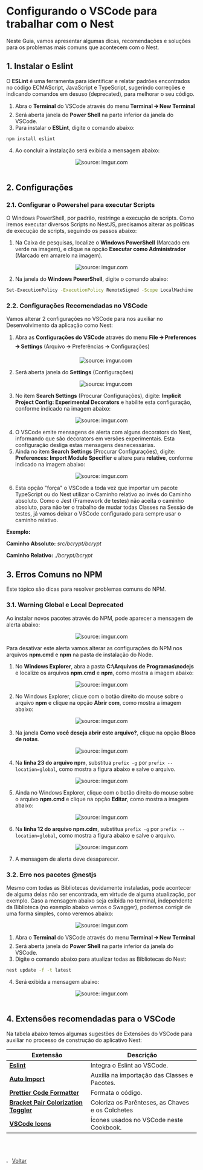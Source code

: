 <h1>Configurando o VSCode para trabalhar com o Nest</h1>

Neste Guia, vamos apresentar algumas dicas, recomendações e soluções para os problemas mais comuns que acontecem com o Nest.

<h2>1. Instalar o Eslint</h2>

O **ESLint** é uma ferramenta para identificar e relatar padrões encontrados no código ECMAScript, JavaScript e TypeScript, sugerindo correções e indicando comandos em desuso (deprecated), para melhorar o seu código. 

1. Abra o **Terminal** do VSCode através do menu **Terminal 🡪 New Terminal**
2. Será aberta janela do **Power Shell** na parte inferior da janela do VSCode.
3. Para instalar o **ESLint**, digite o comando abaixo:

```bash
npm install eslint
```

4. Ao concluir a instalação será exibida a mensagem abaixo:

<div align="center"><img src="https://i.imgur.com/Qnd9tLX.png?1" title="source: imgur.com" /></div>

<br />

<h2>2. Configurações</h2>

<h3>2.1. Configurar o Powershel para executar Scripts</h3>

O Windows PowerShell, por padrão, restringe a execução de scripts. Como iremos executar diversos Scripts no NestJS, precisamos alterar as políticas de execução de scripts, seguindo os passos abaixo:

1. Na Caixa de pesquisas, localize o **Windows PowerShell** (Marcado em verde na imagem), e clique na opção  **Executar como Administrador**  (Marcado em amarelo na imagem).

<div align="center"><img src="https://i.imgur.com/24fgzVO.png" title="source: imgur.com" /></div>

2. Na janela do **Windows PowerShell**, digite o comando abaixo:

```bash
Set-ExecutionPolicy -ExecutionPolicy RemoteSigned -Scope LocalMachine
```

<h3>2.2. Configurações Recomendadas no VSCode</h3>

Vamos alterar 2 configurações no VSCode para nos auxiliar no Desenvolvimento da aplicação como Nest:

1. Abra as **Configurações do VSCode** através do menu **File 🡪 Preferences 🡪 Settings** (Arquivo 🡪 Preferências 🡪 Configurações)

   <div align="center"><img src="https://i.imgur.com/HHV5tH8.png" title="source: imgur.com" /></div>

2. Será aberta janela do **Settings** (Configurações)

   <div align="center"><img src="https://i.imgur.com/FAIEW4J.png" title="source: imgur.com" /></div>

3. No item **Search Settings** (Procurar Configurações), digite: **Implicit Project Config: Experimental Decorators** e habilite esta configuração, conforme indicado na imagem abaixo:

<div align="center"><img src="https://i.imgur.com/msdAykm.png" title="source: imgur.com" /></div>

4. O VSCode emite mensagens de alerta com alguns decorators do Nest, informando que são decorators em versões experimentais. Esta configuração desliga estas mensagens desnecessárias.
5. Ainda no item **Search Settings** (Procurar Configurações), digite: **Preferences: Import Module Specifier** e altere para **relative**, conforme indicado na imagem abaixo:

<div align="center"><img src="https://i.imgur.com/PoHA6Tl.png" title="source: imgur.com" /></div>

6. Esta opção "força" o VSCode a toda vez que importar um pacote TypeScript ou do Nest utilizar o Caminho relativo ao invés do Caminho absoluto. Como o Jest (Framework de testes) não aceita o caminho absoluto, para não ter o trabalho de mudar todas Classes na Sessão de testes, já vamos deixar o VSCode configurado para sempre usar o caminho relativo.

**Exemplo:**

**Caminho Absoluto:** *src/bcrypt/bcrypt*

**Caminho Relativo:** *./bcrypt/bcrypt*

<h2>3. Erros Comuns no NPM</h2>

Este tópico são dicas para resolver problemas comuns do NPM.

<h3>3.1. Warning Global e Local Deprecated</h3>

Ao instalar novos pacotes através do NPM, pode aparecer a mensagem de alerta abaixo:

<div align="center"><img src="https://i.imgur.com/MjGVkrq.png?1" title="source: imgur.com" /></div>

Para desativar este alerta vamos alterar as configurações do NPM nos arquivos **npm.cmd** e **npm** na pasta de instalação do Node.

1. No **Windows Explorer**, abra a pasta **C:\Arquivos de Programas\nodejs** e localize os arquivos **npm.cmd** e **npm**, como mostra a imagem abaixo:

<div align="center"><img src="https://i.imgur.com/RKK5kjp.png" title="source: imgur.com" /></div>

2. No Windows Explorer, clique com o botão direito do mouse sobre o arquivo **npm** e clique na opção **Abrir com**, como mostra a imagem abaixo:

<div align="center"><img src="https://i.imgur.com/5TobEim.png" title="source: imgur.com" /></div>

3. Na janela **Como você deseja abrir este arquivo?**, clique na opção **Bloco de notas**.

<div align="center"><img src="https://i.imgur.com/a81cEyx.png" title="source: imgur.com" /></div>

4. Na **linha 23 do arquivo npm**, substitua `prefix -g` por `prefix --location=global`, como mostra a figura abaixo e salve o arquivo.

<div align="center"><img src="https://i.imgur.com/NaSjyK3.png" title="source: imgur.com" /></div>

5. Ainda no Windows Explorer, clique com o botão direito do mouse sobre o arquivo **npm.cmd** e clique na opção **Editar**, como mostra a imagem abaixo:

<div align="center"><img src="https://i.imgur.com/WM86MBR.png" title="source: imgur.com" /></div>

6. Na **linha 12 do arquivo npm.cdm**, substitua `prefix -g` por `prefix --location=global`, como mostra a figura abaixo e salve o arquivo.

<div align="center"><img src="https://i.imgur.com/2wyxwdA.png" title="source: imgur.com" /></div>

7. A mensagem de alerta deve desaparecer.

<h3>3.2. Erro nos pacotes @nestjs</h3>

Mesmo com todas as Bibliotecas devidamente instaladas, pode acontecer de alguma delas não ser encontrada, em virtude de alguma atualização, por exemplo. Caso a mensagem abaixo seja exibida no terminal, independente da Biblioteca (no exemplo abaixo vemos o Swagger), podemos corrigir de uma forma simples, como veremos abaixo:

<div align="center"><img src="https://i.imgur.com/eV6wgJk.png?1" title="source: imgur.com" /></div>

1. Abra o **Terminal** do VSCode através do menu **Terminal 🡪 New Terminal**
2. Será aberta janela do **Power Shell** na parte inferior da janela do VSCode.
3. Digite o comando abaixo para atualizar todas as Bibliotecas do Nest:

```bash
nest update -f -t latest
```

4. Será exibida a mensagem abaixo:

<div align="center"><img src="https://i.imgur.com/BO1lUKf.png?1" title="source: imgur.com" /></div>

<br />

<h2>4. Extensões recomendadas para o VSCode</h2>

Na tabela abaixo temos algumas sugestões de Extensões do VSCode para auxiliar no processo de construção do aplicativo Nest:

| Exetensão                                                    | Descrição                                        |
| ------------------------------------------------------------ | ------------------------------------------------ |
| **[Eslint](https://marketplace.visualstudio.com/items?itemName=dbaeumer.vscode-eslint)** | Integra o Eslint ao VSCode.                      |
| **[Auto Import](https://marketplace.visualstudio.com/items?itemName=steoates.autoimport)** | Auxilia na importação das Classes e Pacotes.     |
| **[Prettier Code Formatter](https://marketplace.visualstudio.com/items?itemName=esbenp.prettier-vscode)** | Formata o código.                                |
| **[Bracket Pair Colorization Toggler](https://marketplace.visualstudio.com/items?itemName=dzhavat.bracket-pair-toggler)** | Coloriza os Parênteses, as Chaves e os Colchetes |
| **[VSCode Icons](https://marketplace.visualstudio.com/items?itemName=vscode-icons-team.vscode-icons)** | Ícones usados no VSCode neste Cookbook.          |


<br /><br />

<div align="left"><a href="README.md"><img src="https://i.imgur.com/XMgF3gl.png" title="source: imgur.com" width="3%"/>Voltar</a></div>
